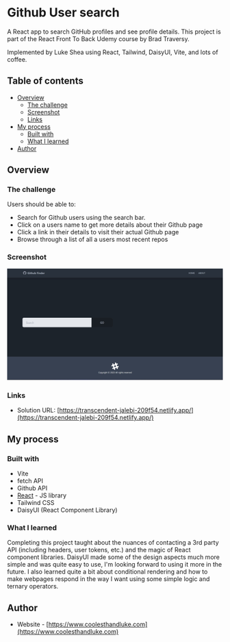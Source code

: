 # Github User search

A React app to search GitHub profiles and see profile details. This project is part of the React Front To Back Udemy course by Brad Traversy.

Implemented by Luke Shea using React, Tailwind, DaisyUI, Vite, and lots of coffee.

## Table of contents

-   [Overview](#overview)
    -   [The challenge](#the-challenge)
    -   [Screenshot](#screenshot)
    -   [Links](#links)
-   [My process](#my-process)
    -   [Built with](#built-with)
    -   [What I learned](#what-i-learned)
-   [Author](#author)

## Overview

### The challenge

Users should be able to:

-   Search for Github users using the search bar.
-   Click on a users name to get more details about their Github page
-   Click a link in their details to visit their actual Github page
-   Browse through a list of all a users most recent repos

### Screenshot

![](./screenshot.jpg)

### Links

-   Solution URL: [https://transcendent-jalebi-209f54.netlify.app/](https://transcendent-jalebi-209f54.netlify.app/)

## My process

### Built with

-   Vite
-   fetch API
-   Github API
-   [React](https://reactjs.org/) - JS library
-   Tailwind CSS
-   DaisyUI (React Component Library)

### What I learned

Completing this project taught about the nuances of contacting a 3rd party API (including headers, user tokens, etc.) and the magic of React component libraries. DaisyUI made some of the design aspects much more simple and was quite easy to use, I'm looking forward to using it more in the future.
I also learned quite a bit about conditional rendering and how to make webpages respond in the way I want using some simple logic and ternary operators.

## Author

-   Website - [https://www.coolesthandluke.com](https://www.coolesthandluke.com)
